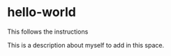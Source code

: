 # hello-world
This follows the instructions

This is a description about myself to add in this space.
